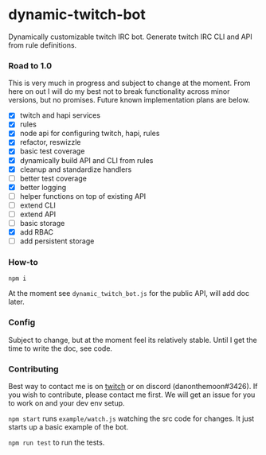 # dynamic-twitch-bot

Dynamically customizable twitch IRC bot. Generate twitch IRC CLI and API from rule definitions.

### Road to 1.0

This is very much in progress and subject to change at the moment. From here on out I will do my best not to break functionality across minor versions, but no promises. Future known implementation plans are below.

- [x] twitch and hapi services
- [x] rules
- [x] node api for configuring twitch, hapi, rules
- [x] refactor, reswizzle
- [x] basic test coverage
- [x] dynamically build API and CLI from rules
- [x] cleanup and standardize handlers
- [ ] better test coverage
- [x] better logging
- [ ] helper functions on top of existing API
- [ ] extend CLI
- [ ] extend API
- [ ] basic storage
- [x] add RBAC
- [ ] add persistent storage

### How-to

`npm i`

At the moment see `dynamic_twitch_bot.js` for the public API, will add doc later.

### Config

Subject to change, but at the moment feel its relatively stable. Until I get the time to write the doc, see code.

### Contributing

Best way to contact me is on [twitch](https://twitch.tv/danonthemoon) or on discord (danonthemoon#3426). If you wish to contribute, please contact me first. We will get an issue for you to work on and your dev env setup.

`npm start` runs `example/watch.js` watching the src code for changes. It just starts up a basic example of the bot.

`npm run test` to run the tests.

